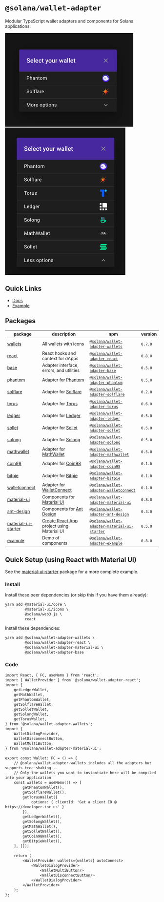 # `@solana/wallet-adapter`

Modular TypeScript wallet adapters and components for Solana applications.

![Wallets](wallets.png) ![Wallets expanded](wallets_expanded.png)

<!-- @TODO -->

## Quick Links

- [Docs](https://solana-labs.github.io/wallet-adapter/)
- [Example](https://solana-labs.github.io/wallet-adapter/example/)

## Packages

| package                                                                                                       | description                                                                      | npm                                                                                                                      | version |
|---------------------------------------------------------------------------------------------------------------|----------------------------------------------------------------------------------|--------------------------------------------------------------------------------------------------------------------------|---------|
| [wallets](https://github.com/solana-labs/wallet-adapter/tree/master/packages/wallets)                         | All wallets with icons                                                           | [`@solana/wallet-adapter-wallets`](https://www.npmjs.com/package/@solana/wallet-adapter-wallets)                         | `0.7.0` |
| [react](https://github.com/solana-labs/wallet-adapter/tree/master/packages/react)                             | React hooks and context for dApps                                                | [`@solana/wallet-adapter-react`](https://www.npmjs.com/package/@solana/wallet-adapter-react)                             | `0.8.0` |
| [base](https://github.com/solana-labs/wallet-adapter/tree/master/packages/base)                               | Adapter interface, errors, and utilities                                         | [`@solana/wallet-adapter-base`](https://www.npmjs.com/package/@solana/wallet-adapter-base)                               | `0.5.0` |
| [phantom](https://github.com/solana-labs/wallet-adapter/tree/master/packages/phantom)                         | Adapter for [Phantom](https://www.phantom.app)                                   | [`@solana/wallet-adapter-phantom`](https://www.npmjs.com/package/@solana/wallet-adapter-phantom)                         | `0.5.0` |
| [solflare](https://github.com/solana-labs/wallet-adapter/tree/master/packages/solflare)                       | Adapter for [Solflare](https://solflare.com)                                     | [`@solana/wallet-adapter-solflare`](https://www.npmjs.com/package/@solana/wallet-adapter-solflare)                       | `0.2.0` |
| [torus](https://github.com/solana-labs/wallet-adapter/tree/master/packages/torus)                             | Adapter for [Torus](https://tor.us)                                              | [`@solana/wallet-adapter-torus`](https://www.npmjs.com/package/@solana/wallet-adapter-torus)                             | `0.6.0` |
| [ledger](https://github.com/solana-labs/wallet-adapter/tree/master/packages/ledger)                           | Adapter for [Ledger](https://www.ledger.com)                                     | [`@solana/wallet-adapter-ledger`](https://www.npmjs.com/package/@solana/wallet-adapter-ledger)                           | `0.5.0` |
| [sollet](https://github.com/solana-labs/wallet-adapter/tree/master/packages/sollet)                           | Adapter for [Sollet](https://www.sollet.io)                                      | [`@solana/wallet-adapter-sollet`](https://www.npmjs.com/package/@solana/wallet-adapter-sollet)                           | `0.5.0` |
| [solong](https://github.com/solana-labs/wallet-adapter/tree/master/packages/solong)                           | Adapter for [Solong](https://solongwallet.com)                                   | [`@solana/wallet-adapter-solong`](https://www.npmjs.com/package/@solana/wallet-adapter-solong)                           | `0.5.0` |
| [mathwallet](https://github.com/solana-labs/wallet-adapter/tree/master/packages/mathwallet)                   | Adapter for [MathWallet](https://mathwallet.org)                                 | [`@solana/wallet-adapter-mathwallet`](https://www.npmjs.com/package/@solana/wallet-adapter-mathwallet)                   | `0.5.0` |
| [coin98](https://github.com/solana-labs/wallet-adapter/tree/master/packages/coin98)                           | Adapter for [Coin98](https://coin98.com)                                         | [`@solana/wallet-adapter-coin98`](https://www.npmjs.com/package/@solana/wallet-adapter-coin98)                           | `0.1.0` |
| [bitpie](https://github.com/solana-labs/wallet-adapter/tree/master/packages/bitpie)                           | Adapter for [Bitpie](https://bitpie.com)                                         | [`@solana/wallet-adapter-bitpie`](https://www.npmjs.com/package/@solana/wallet-adapter-bitpie)                           | `0.1.0` |
| [walletconnect](https://github.com/solana-labs/wallet-adapter/tree/master/packages/walletconnect)             | Adapter for [WalletConnect](https://walletconnect.org)                           | [`@solana/wallet-adapter-walletconnect`](https://www.npmjs.com/package/@solana/wallet-adapter-walletconnect)             | `0.1.0` |
| [material-ui](https://github.com/solana-labs/wallet-adapter/tree/master/packages/material-ui)                 | Components for [Material UI](https://material-ui.com)                            | [`@solana/wallet-adapter-material-ui`](https://www.npmjs.com/package/@solana/wallet-adapter-material-ui)                 | `0.8.0` |
| [ant-design](https://github.com/solana-labs/wallet-adapter/tree/master/packages/ant-design)                   | Components for [Ant Design](https://ant.design)                                  | [`@solana/wallet-adapter-ant-design`](https://www.npmjs.com/package/@solana/wallet-adapter-ant-design)                   | `0.3.0` |
| [material-ui-starter](https://github.com/solana-labs/wallet-adapter/tree/master/packages/material-ui-starter) | [Create React App](https://create-react-app.dev) project using Material UI       | [`@solana/wallet-adapter-material-ui-starter`](https://www.npmjs.com/package/@solana/wallet-adapter-material-ui-starter) | `0.5.0` |
| [example](https://github.com/solana-labs/wallet-adapter/tree/master/packages/example)                         | Demo of components                                                               | [`@solana/wallet-adapter-example`](https://www.npmjs.com/package/@solana/wallet-adapter-example)                         | `0.8.0` |

## Quick Setup (using React with Material UI)

See the [material-ui-starter](https://github.com/solana-labs/wallet-adapter/tree/master/packages/material-ui-starter) package for a more complete example.

### Install

Install these peer dependencies (or skip this if you have them already):
```shell
yarn add @material-ui/core \
         @material-ui/icons \
         @solana/web3.js \
         react
```

Install these dependencies:
```shell
yarn add @solana/wallet-adapter-wallets \
         @solana/wallet-adapter-react \
         @solana/wallet-adapter-material-ui \
         @solana/wallet-adapter-base
```

### Code

```tsx
import React, { FC, useMemo } from 'react';
import { WalletProvider } from '@solana/wallet-adapter-react';
import {
    getLedgerWallet,
    getMathWallet,
    getPhantomWallet,
    getSolflareWallet,
    getSolletWallet,
    getSolongWallet,
    getTorusWallet,
} from '@solana/wallet-adapter-wallets';
import {
    WalletDialogProvider,
    WalletDisconnectButton,
    WalletMultiButton,
} from '@solana/wallet-adapter-material-ui';

export const Wallet: FC = () => {
    // @solana/wallet-adapter-wallets includes all the adapters but supports tree shaking --
    // Only the wallets you want to instantiate here will be compiled into your application
    const wallets = useMemo(() => [
        getPhantomWallet(),
        getSolflareWallet(),
        getTorusWallet({
            options: { clientId: 'Get a client ID @ https://developer.tor.us' }
        }),
        getLedgerWallet(),
        getSolongWallet(),
        getMathWallet(),
        getSolletWallet(),
        getCoin98Wallet(),
        getBitpieWallet(),
    ], []);

    return (
        <WalletProvider wallets={wallets} autoConnect>
            <WalletDialogProvider>
                <WalletMultiButton/>
                <WalletDisconnectButton/>
            </WalletDialogProvider>
        </WalletProvider>
    );
};
```
